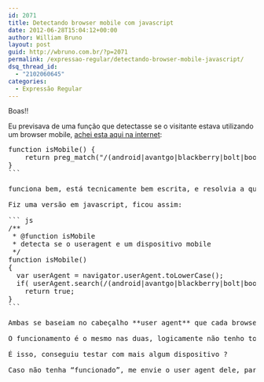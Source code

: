 ```yaml
---
id: 2071
title: Detectando browser mobile com javascript
date: 2012-06-28T15:04:12+00:00
author: William Bruno
layout: post
guid: http://wbruno.com.br/?p=2071
permalink: /expressao-regular/detectando-browser-mobile-javascript/
dsq_thread_id:
  - "2102060645"
categories:
  - Expressão Regular
---
```

Boas!!

Eu previsava de uma função que detectasse se o visitante estava utilizando um browser mobile, <a href="http://www.justindocanto.com/scripts/detect-a-user-on-a-mobile-browser-or-device" rel="external nofollow">achei esta aqui na internet</a>:

<pre name="code" class="php">function isMobile() {
    return preg_match("/(android|avantgo|blackberry|bolt|boost|cricket|docomo|fone|hiptop|mini|mobi|palm|phone|pie|tablet|up\.browser|up\.link|webos|wos)/i", $_SERVER['HTTP_USER_AGENT']);
}
```

funciona bem, está tecnicamente bem escrita, e resolvia a questão.

Fiz uma versão em javascript, ficou assim:

``` js
/**
 * @function isMobile
 * detecta se o useragent e um dispositivo mobile
 */
function isMobile()
{
  var userAgent = navigator.userAgent.toLowerCase();
  if( userAgent.search(/(android|avantgo|blackberry|bolt|boost|cricket|docomo|fone|hiptop|mini|mobi|palm|phone|pie|tablet|up\.browser|up\.link|webos|wos)/i)!= -1 )
    return true;
}
```

Ambas se baseiam no cabeçalho **user agent** que cada browser envia junto com a requisição http.
  
O funcionamento é o mesmo nas duas, logicamente não tenho todos esses aparelhos, consegui testar num tablet samsung, no iphone, e em outros 2 androids.

É isso, conseguiu testar com mais algum dispositivo ?
  
Caso não tenha &#8220;funcionado&#8221;, me envie o user agent dele, para que eu inclua na expressão regular.